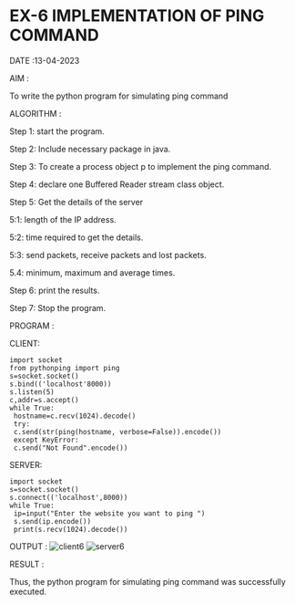 # EX-6 IMPLEMENTATION OF PING COMMAND

DATE :13-04-2023

AIM :

 To write the python program for simulating ping command

ALGORITHM :

Step 1: start the program.

Step 2: Include necessary package in java.

Step 3: To create a process object p to implement the ping command.

Step 4: declare one Buffered Reader stream class object.

Step 5: Get the details of the server

 5:1: length of the IP address.
 
 5:2: time required to get the details.
 
 5:3: send packets, receive packets and lost packets. 
 
 5.4: minimum, maximum and average times.
 
Step 6: print the results. 

Step 7: Stop the program.

PROGRAM :

CLIENT:
```
import socket
from pythonping import ping
s=socket.socket()
s.bind(('localhost'8000))
s.listen(5)
c,addr=s.accept()
while True:
 hostname=c.recv(1024).decode()
 try:
 c.send(str(ping(hostname, verbose=False)).encode())
 except KeyError:
 c.send("Not Found".encode())
 ```
 
SERVER:
```
import socket
s=socket.socket()
s.connect(('localhost',8000))
while True:
 ip=input("Enter the website you want to ping ")
 s.send(ip.encode())
 print(s.recv(1024).decode())
```

OUTPUT :
![client6](https://github.com/varshxnx/EX-6/assets/122253525/ffd4ec7e-0e35-40dc-befb-c6dd88eab557)
![server6](https://github.com/varshxnx/EX-6/assets/122253525/68b4813c-18da-4798-b5a8-46d8942be35c)


RESULT :

Thus, the python program for simulating ping command was successfully executed.

